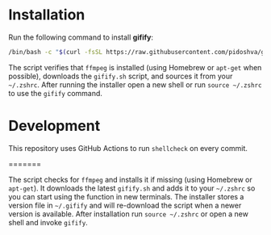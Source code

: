 
# Installation

Run the following command to install **gifify**:

```bash
/bin/bash -c "$(curl -fsSL https://raw.githubusercontent.com/pidoshva/gifify/main/install.sh)"
```


The script verifies that `ffmpeg` is installed (using Homebrew or `apt-get` when possible), downloads the `gifify.sh` script, and sources it from your `~/.zshrc`. After running the installer open a new shell or run `source ~/.zshrc` to use the `gifify` command.

# Development

This repository uses GitHub Actions to run `shellcheck` on every commit.

=======

The script checks for `ffmpeg` and installs it if missing (using Homebrew or `apt-get`). It downloads the latest `gifify.sh` and adds it to your `~/.zshrc` so you can start using the function in new terminals. The installer stores a version file in `~/.gifify` and will re-download the script when a newer version is available. After installation run `source ~/.zshrc` or open a new shell and invoke `gifify`.

